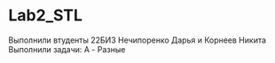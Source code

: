 # Lab2_STL
Выполнили втуденты 22БИ3 Нечипоренко Дарья и Корнеев Никита
Выполнили задачи:
A - Разные
